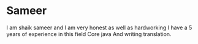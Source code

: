 # Sameer
I am shaik sameer and I am very honest as well as hardworking I have a 5 years of experience in this field Core java And writing translation.
